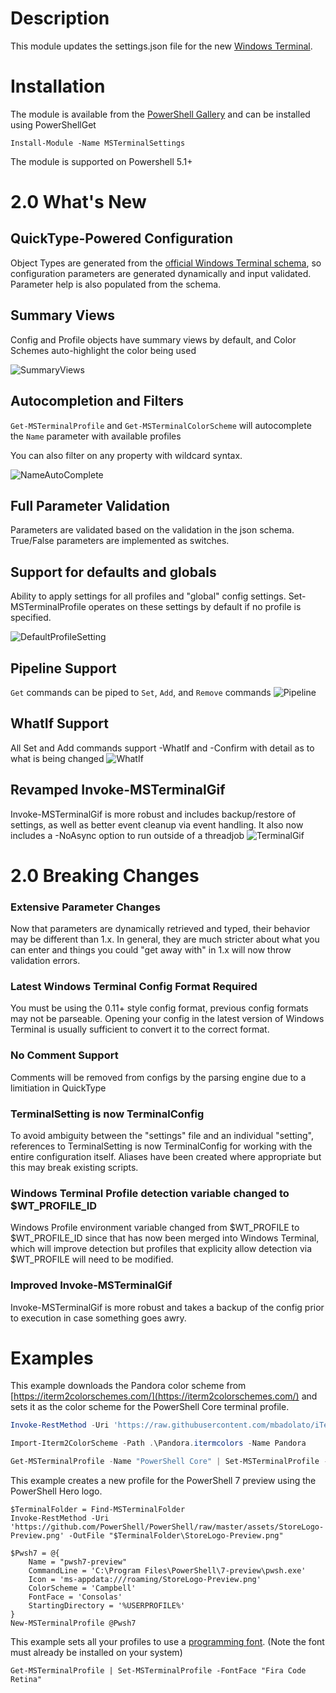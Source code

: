 # Description

This module updates the settings.json file for the new [Windows Terminal](https://github.com/microsoft/terminal).

# Installation

The module is available from the [PowerShell Gallery](https://www.powershellgallery.com/packages/MSTerminalConfig) and can be installed using PowerShellGet

```
Install-Module -Name MSTerminalSettings
```

The module is supported on Powershell 5.1+

# 2.0 What's New

## QuickType-Powered Configuration
Object Types are generated from the [official Windows Terminal schema](https://aka.ms/terminal-profiles-schema), so configuration parameters are generated dynamically and input validated. Parameter help is also populated from the schema.

## Summary Views
Config and Profile objects have summary views by default, and Color Schemes auto-highlight the color being used

![SummaryViews](Images/README/SummaryViews.gif)

## Autocompletion and Filters
`Get-MSTerminalProfile` and `Get-MSTerminalColorScheme` will autocomplete the `Name` parameter with available profiles

You can also filter on any
property with wildcard syntax.

![NameAutoComplete](Images/README/NameAutoComplete.gif)

## Full Parameter Validation
Parameters are validated based on the validation in the json schema. True/False parameters are implemented as switches.

## Support for defaults and globals
Ability to apply settings for all profiles and "global" config settings. Set-MSTerminalProfile operates on these settings
by default if no profile is specified.

![DefaultProfileSetting](Images/README/DefaultProfileSetting.gif)

## Pipeline Support
`Get` commands can be piped to `Set`, `Add`, and `Remove` commands
![Pipeline](Images/README/Pipeline.gif)

## WhatIf Support
All Set and Add commands support -WhatIf and -Confirm with detail as to what is being changed
![WhatIf](Images/README/WhatIf.gif)

## Revamped Invoke-MSTerminalGif
Invoke-MSTerminalGif is more robust and includes backup/restore of settings, as well as better event cleanup via event
handling. It also now includes a -NoAsync option to run outside of a threadjob
![TerminalGif](Images/README/TerminalGif.gif)

# 2.0 Breaking Changes

### Extensive Parameter Changes
Now that parameters are dynamically retrieved and typed, their behavior may be different than 1.x. In general, they are
much stricter about what you can enter and things you could "get away with" in 1.x will now throw validation errors.

### Latest Windows Terminal Config Format Required
You must be using the 0.11+ style config format, previous config formats may not be parseable. Opening your config in
the latest version of Windows Terminal is usually sufficient to convert it to the correct format.

### No Comment Support
Comments will be removed from configs by the parsing engine due to a limitiation in QuickType

### TerminalSetting is now TerminalConfig
To avoid ambiguity between the "settings" file and an individual "setting", references to TerminalSetting is now
TerminalConfig for working with the entire configuration itself. Aliases have been created where appropriate but this
may break existing scripts.

### Windows Terminal Profile detection variable changed to $WT_PROFILE_ID
Windows Profile environment variable changed from $WT_PROFILE to $WT_PROFILE_ID since that has now been merged into
Windows Terminal, which will improve detection but profiles that explicity allow detection via $WT_PROFILE will need
to be modified.

### Improved Invoke-MSTerminalGif
Invoke-MSTerminalGif is more robust and takes a backup of the config prior to execution in case something goes awry.

# Examples

This example downloads the Pandora color scheme from [https://iterm2colorschemes.com/](https://iterm2colorschemes.com/)
and sets it as the color scheme for the PowerShell Core terminal profile.

```powershell
Invoke-RestMethod -Uri 'https://raw.githubusercontent.com/mbadolato/iTerm2-Color-Schemes/master/schemes/Pandora.itermcolors' -OutFile .\Pandora.itermcolors

Import-Iterm2ColorScheme -Path .\Pandora.itermcolors -Name Pandora

Get-MSTerminalProfile -Name "PowerShell Core" | Set-MSTerminalProfile -ColorScheme Pandora
```

This example creates a new profile for the PowerShell 7 preview using the PowerShell Hero logo.

```
$TerminalFolder = Find-MSTerminalFolder
Invoke-RestMethod -Uri 'https://github.com/PowerShell/PowerShell/raw/master/assets/StoreLogo-Preview.png' -OutFile "$TerminalFolder\StoreLogo-Preview.png"

$Pwsh7 = @{
    Name = "pwsh7-preview"
    CommandLine = 'C:\Program Files\PowerShell\7-preview\pwsh.exe'
    Icon = 'ms-appdata:///roaming/StoreLogo-Preview.png'
    ColorScheme = 'Campbell'
    FontFace = 'Consolas'
    StartingDirectory = '%USERPROFILE%'
}
New-MSTerminalProfile @Pwsh7
```

This example sets all your profiles to use a [programming font](https://app.programmingfonts.org/).  (Note the font must already be installed on your system)

```
Get-MSTerminalProfile | Set-MSTerminalProfile -FontFace "Fira Code Retina"
```
